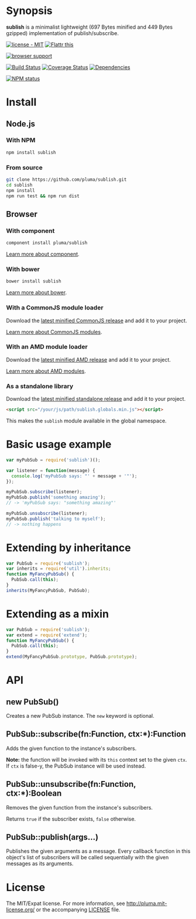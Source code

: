 # Synopsis

**sublish** is a minimalist lightweight (697 Bytes minified and 449 Bytes gzipped) implementation of publish/subscribe.

[![license - MIT](http://b.repl.ca/v1/license-MIT-blue.png)](http://pluma.mit-license.org) [![Flattr this](https://api.flattr.com/button/flattr-badge-large.png)](https://flattr.com/submit/auto?user_id=pluma&url=https://github.com/pluma/sublish)

[![browser support](https://ci.testling.com/pluma/sublish.png)](https://ci.testling.com/pluma/sublish)

[![Build Status](https://travis-ci.org/pluma/sublish.png?branch=master)](https://travis-ci.org/pluma/sublish) [![Coverage Status](https://coveralls.io/repos/pluma/sublish/badge.png?branch=master)](https://coveralls.io/r/pluma/sublish?branch=master) [![Dependencies](https://david-dm.org/pluma/sublish.png?theme=shields.io)](https://david-dm.org/pluma/sublish)

[![NPM status](https://nodei.co/npm/sublish.png?compact=true)](https://npmjs.org/package/sublish)

# Install

## Node.js

### With NPM

```sh
npm install sublish
```

### From source

```sh
git clone https://github.com/pluma/sublish.git
cd sublish
npm install
npm run test && npm run dist
```

## Browser

### With component

```sh
component install pluma/sublish
```

[Learn more about component](https://github.com/component/component).

### With bower

```sh
bower install sublish
```

[Learn more about bower](https://github.com/twitter/bower).

### With a CommonJS module loader

Download the [latest minified CommonJS release](https://raw.github.com/pluma/sublish/master/dist/sublish.min.js) and add it to your project.

[Learn more about CommonJS modules](http://wiki.commonjs.org/wiki/Modules/1.1).

### With an AMD module loader

Download the [latest minified AMD release](https://raw.github.com/pluma/sublish/master/dist/sublish.amd.min.js) and add it to your project.

[Learn more about AMD modules](http://requirejs.org/docs/whyamd.html).

### As a standalone library

Download the [latest minified standalone release](https://raw.github.com/pluma/sublish/master/dist/sublish.globals.min.js) and add it to your project.

```html
<script src="/your/js/path/sublish.globals.min.js"></script>
```

This makes the `sublish` module available in the global namespace.

# Basic usage example

```javascript
var myPubSub = require('sublish')();

var listener = function(message) {
  console.log('myPubSub says: "' + message + '"');
});

myPubSub.subscribe(listener);
myPubSub.publish('something amazing');
// -> 'myPubSub says: "something amazing"'

myPubSub.unsubscribe(listener);
myPubSub.publish('talking to myself');
// -> nothing happens
```

# Extending by inheritance

```js
var PubSub = require('sublish');
var inherits = require('util').inherits;
function MyFancyPubSub() {
  PubSub.call(this);
}
inherits(MyFancyPubSub, PubSub);
```

# Extending as a mixin

```js
var PubSub = require('sublish');
var extend = require('extend');
function MyFancyPubSub() {
  PubSub.call(this);
}
extend(MyFancyPubSub.prototype, PubSub.prototype);
```

# API

## new PubSub()

Creates a new PubSub instance. The `new` keyword is optional.

## PubSub::subscribe(fn:Function, ctx:*):Function

Adds the given function to the instance's subscribers.

**Note:** the function will be invoked with its `this` context set to the given `ctx`. If `ctx` is false-y, the PubSub instance will be used instead.

## PubSub::unsubscribe(fn:Function, ctx:*):Boolean

Removes the given function from the instance's subscribers.

Returns `true` if the subscriber exists, `false` otherwise.

## PubSub::publish(args…)

Publishes the given arguments as a message. Every callback function in this object's list of subscribers will be called sequentially with the given messages as its arguments.

# License

The MIT/Expat license. For more information, see http://pluma.mit-license.org/ or the accompanying [LICENSE](https://github.com/pluma/sublish/blob/master/LICENSE) file.
